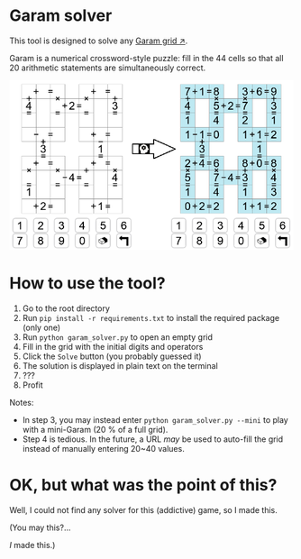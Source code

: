 # Garam solver
This tool is designed to solve any <a href="https://www.garamgame.com/garam/garam_en_ligne/master/index.html">Garam grid ↗</a>.

Garam is a numerical crossword-style puzzle: fill in the 44 cells so that all 20 arithmetic statements are simultaneously correct.

<img src="img/grid_in_out_example.png" alt="Garam grid illustration" width="690"/> <!-- nice x10 -->


# How to use the tool?
1. Go to the root directory
2. Run ```pip install -r requirements.txt``` to install the required package (only one)
3. Run ```python garam_solver.py``` to open an empty grid
4. Fill in the grid with the initial digits and operators
5. Click the ```Solve``` button (you probably guessed it)
6. The solution is displayed in plain text on the terminal
7. ???
8. Profit

Notes:
- In step 3, you may instead enter ```python garam_solver.py --mini``` to play with a mini-Garam (20 % of a full grid).
- Step 4 is tedious. In the future, a URL _may_ be used to auto-fill the grid instead of manually entering 20~40 values.

# OK, but what was the point of this?
Well, I could not find any solver for this (addictive) game, so I made this.

(You may this?...

_I_ made this.)
